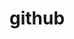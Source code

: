 ---
layout: _socialmedia
title: github
username: CDESLAYR
url: https://github.com/CDESLAYR
icon: fa fa-github

---